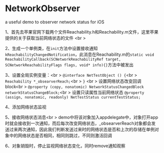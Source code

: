 # NetworkObserver
a useful demo to observer network status for iOS

1、首先去苹果官网下载两个文件Reachability.h和Reachability.m文件，这里苹果提供的关于获取当前网络状态的文件 <br \>

2、生成一个单例类，在`init`方法中设置接收通知`kReachabilityChangedNotification`，此消息在Reachability.m的`static void ReachabilityCallback(SCNetworkReachabilityRef target, SCNetworkReachabilityFlags flags, void* info){}`方法中被发出

3、设置全局实例变量：<br \>
`@interface NetTestObject () {`<br \>
   `Reachability *_obsearverReach;`<br \>
`}` <br \>
设置网络状态改变回调block<br \>
`@property (copy, nonatomic) NetworkStatusChangedBlock networkStatusChangeBlock;`<br \>
设置只读属性当前网络状态
`@property (assign, nonatomic, readonly) NetTestStatus currentTestStatus;`

4、添加网络状态监视

5、接收网络状态消息<br \>
demo中将该对象加入appdelegate中，对象打开app时就会接收到一次通知，而后每次改变网络状态，_obsearverReach对象都会发送过来两次通知，因此我们判断发送过来时的网络状态是否和上次的存储在单例对象中的网络状态是否相同，相同则跳过，不同则激活回调

6、对象销毁时，停止监视网络状态变化，同时remove通知观察
